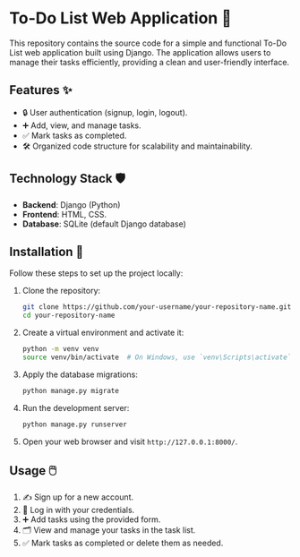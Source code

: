 # To-Do List Web Application 📝

This repository contains the source code for a simple and functional To-Do List web application built using Django. The application allows users to manage their tasks efficiently, providing a clean and user-friendly interface.

## Features ✨

- 🔒 User authentication (signup, login, logout).
- ➕ Add, view, and manage tasks.
- ✅ Mark tasks as completed.
- 🛠️ Organized code structure for scalability and maintainability.

## Technology Stack 🛡️

- **Backend**: Django (Python)
- **Frontend**: HTML, CSS.
- **Database**: SQLite (default Django database)

## Installation 🚀

Follow these steps to set up the project locally:

1. Clone the repository:
   ```bash
   git clone https://github.com/your-username/your-repository-name.git
   cd your-repository-name
   ```

2. Create a virtual environment and activate it:
   ```bash
   python -m venv venv
   source venv/bin/activate  # On Windows, use `venv\Scripts\activate`
   ```
   
3. Apply the database migrations:
   ```bash
   python manage.py migrate
   ```

4. Run the development server:
   ```bash
   python manage.py runserver
   ```

5. Open your web browser and visit `http://127.0.0.1:8000/`.

## Usage 🖱️

1. ✍️ Sign up for a new account.
2. 🔑 Log in with your credentials.
3. ➕ Add tasks using the provided form.
4. 🗂️ View and manage your tasks in the task list.
5. ✅ Mark tasks as completed or delete them as needed.

